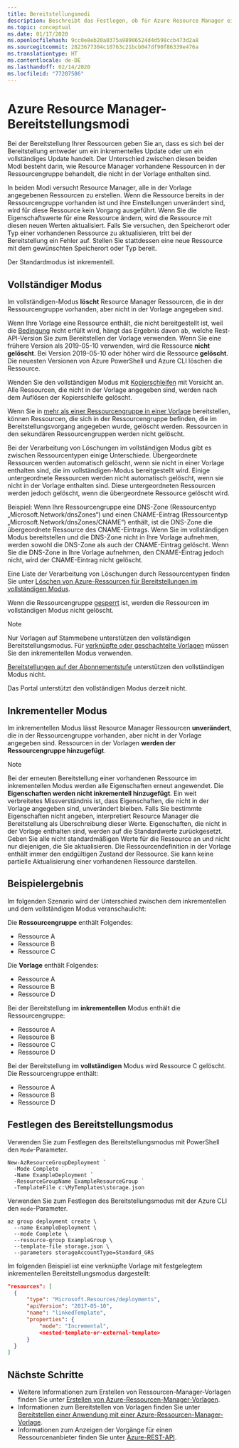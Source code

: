 ```yaml
---
title: Bereitstellungsmodi
description: Beschreibt das Festlegen, ob für Azure Resource Manager eine vollständige oder inkrementelle Bereitstellung verwendet wird.
ms.topic: conceptual
ms.date: 01/17/2020
ms.openlocfilehash: 9cc0e8eb20a0375a98906524d4d598ccb473d2a8
ms.sourcegitcommit: 2823677304c10763c21bcb047df90f86339e476a
ms.translationtype: HT
ms.contentlocale: de-DE
ms.lasthandoff: 02/14/2020
ms.locfileid: "77207586"
---
```

# <a name="azure-resource-manager-deployment-modes"></a>Azure Resource Manager-Bereitstellungsmodi

Bei der Bereitstellung Ihrer Ressourcen geben Sie an, dass es sich bei der Bereitstellung entweder um ein inkrementelles Update oder um ein vollständiges Update handelt. Der Unterschied zwischen diesen beiden Modi besteht darin, wie Resource Manager vorhandene Ressourcen in der Ressourcengruppe behandelt, die nicht in der Vorlage enthalten sind.

In beiden Modi versucht Resource Manager, alle in der Vorlage angegebenen Ressourcen zu erstellen. Wenn die Ressource bereits in der Ressourcengruppe vorhanden ist und ihre Einstellungen unverändert sind, wird für diese Ressource kein Vorgang ausgeführt. Wenn Sie die Eigenschaftswerte für eine Ressource ändern, wird die Ressource mit diesen neuen Werten aktualisiert. Falls Sie versuchen, den Speicherort oder Typ einer vorhandenen Ressource zu aktualisieren, tritt bei der Bereitstellung ein Fehler auf. Stellen Sie stattdessen eine neue Ressource mit dem gewünschten Speicherort oder Typ bereit.

Der Standardmodus ist inkrementell.

## <a name="complete-mode"></a>Vollständiger Modus

Im vollständigen-Modus **löscht** Resource Manager Ressourcen, die in der Ressourcengruppe vorhanden, aber nicht in der Vorlage angegeben sind.

Wenn Ihre Vorlage eine Ressource enthält, die nicht bereitgestellt ist, weil die [Bedingung](conditional-resource-deployment.md) nicht erfüllt wird, hängt das Ergebnis davon ab, welche Rest-API-Version Sie zum Bereitstellen der Vorlage verwenden. Wenn Sie eine frühere Version als 2019-05-10 verwenden, wird die Ressource **nicht gelöscht**. Bei Version 2019-05-10 oder höher wird die Ressource **gelöscht**. Die neuesten Versionen von Azure PowerShell und Azure CLI löschen die Ressource.

Wenden Sie den vollständigen Modus mit [Kopierschleifen](copy-resources.md) mit Vorsicht an. Alle Ressourcen, die nicht in der Vorlage angegeben sind, werden nach dem Auflösen der Kopierschleife gelöscht.

Wenn Sie in [mehr als einer Ressourcengruppe in einer Vorlage](cross-resource-group-deployment.md) bereitstellen, können Ressourcen, die sich in der Ressourcengruppe befinden, die im Bereitstellungsvorgang angegeben wurde, gelöscht werden. Ressourcen in den sekundären Ressourcengruppen werden nicht gelöscht.

Bei der Verarbeitung von Löschungen im vollständigen Modus gibt es zwischen Ressourcentypen einige Unterschiede. Übergeordnete Ressourcen werden automatisch gelöscht, wenn sie nicht in einer Vorlage enthalten sind, die im vollständigen-Modus bereitgestellt wird. Einige untergeordnete Ressourcen werden nicht automatisch gelöscht, wenn sie nicht in der Vorlage enthalten sind. Diese untergeordneten Ressourcen werden jedoch gelöscht, wenn die übergeordnete Ressource gelöscht wird.

Beispiel: Wenn Ihre Ressourcengruppe eine DNS-Zone (Ressourcentyp „Microsoft.Network/dnsZones“) und einen CNAME-Eintrag (Ressourcentyp „Microsoft.Network/dnsZones/CNAME“) enthält, ist die DNS-Zone die übergeordnete Ressource des CNAME-Eintrags. Wenn Sie im vollständigen Modus bereitstellen und die DNS-Zone nicht in Ihre Vorlage aufnehmen, werden sowohl die DNS-Zone als auch der CNAME-Eintrag gelöscht. Wenn Sie die DNS-Zone in Ihre Vorlage aufnehmen, den CNAME-Eintrag jedoch nicht, wird der CNAME-Eintrag nicht gelöscht.

Eine Liste der Verarbeitung von Löschungen durch Ressourcentypen finden Sie unter [Löschen von Azure-Ressourcen für Bereitstellungen im vollständigen Modus](complete-mode-deletion.md).

Wenn die Ressourcengruppe [gesperrt](../management/lock-resources.md) ist, werden die Ressourcen im vollständigen Modus nicht gelöscht.

> [!NOTE]
> Nur Vorlagen auf Stammebene unterstützen den vollständigen Bereitstellungsmodus. Für [verknüpfte oder geschachtelte Vorlagen](linked-templates.md) müssen Sie den inkrementellen Modus verwenden.
>
> [Bereitstellungen auf der Abonnementstufe](deploy-to-subscription.md) unterstützen den vollständigen Modus nicht.
>
> Das Portal unterstützt den vollständigen Modus derzeit nicht.
>

## <a name="incremental-mode"></a>Inkrementeller Modus

Im inkrementellen Modus lässt Resource Manager Ressourcen **unverändert**, die in der Ressourcengruppe vorhanden, aber nicht in der Vorlage angegeben sind. Ressourcen in der Vorlagen **werden der Ressourcengruppe hinzugefügt**.

> [!NOTE]
> Bei der erneuten Bereitstellung einer vorhandenen Ressource im inkrementellen Modus werden alle Eigenschaften erneut angewendet. Die **Eigenschaften werden nicht inkrementell hinzugefügt**. Ein weit verbreitetes Missverständnis ist, dass Eigenschaften, die nicht in der Vorlage angegeben sind, unverändert bleiben. Falls Sie bestimmte Eigenschaften nicht angeben, interpretiert Resource Manager die Bereitstellung als Überschreibung dieser Werte. Eigenschaften, die nicht in der Vorlage enthalten sind, werden auf die Standardwerte zurückgesetzt. Geben Sie alle nicht standardmäßigen Werte für die Ressource an und nicht nur diejenigen, die Sie aktualisieren. Die Ressourcendefinition in der Vorlage enthält immer den endgültigen Zustand der Ressource. Sie kann keine partielle Aktualisierung einer vorhandenen Ressource darstellen.

## <a name="example-result"></a>Beispielergebnis

Im folgenden Szenario wird der Unterschied zwischen dem inkrementellen und dem vollständigen Modus veranschaulicht:

Die **Ressourcengruppe** enthält Folgendes:

* Ressource A
* Ressource B
* Ressource C

Die **Vorlage** enthält Folgendes:

* Ressource A
* Ressource B
* Ressource D

Bei der Bereitstellung im **inkrementellen** Modus enthält die Ressourcengruppe:

* Ressource A
* Ressource B
* Ressource C
* Ressource D

Bei der Bereitstellung im **vollständigen** Modus wird Ressource C gelöscht. Die Ressourcengruppe enthält:

* Ressource A
* Ressource B
* Ressource D

## <a name="set-deployment-mode"></a>Festlegen des Bereitstellungsmodus

Verwenden Sie zum Festlegen des Bereitstellungsmodus mit PowerShell den `Mode`-Parameter.

```azurepowershell-interactive
New-AzResourceGroupDeployment `
  -Mode Complete `
  -Name ExampleDeployment `
  -ResourceGroupName ExampleResourceGroup `
  -TemplateFile c:\MyTemplates\storage.json
```

Verwenden Sie zum Festlegen des Bereitstellungsmodus mit der Azure CLI den `mode`-Parameter.

```azurecli-interactive
az group deployment create \
  --name ExampleDeployment \
  --mode Complete \
  --resource-group ExampleGroup \
  --template-file storage.json \
  --parameters storageAccountType=Standard_GRS
```

Im folgenden Beispiel ist eine verknüpfte Vorlage mit festgelegtem inkrementellen Bereitstellungsmodus dargestellt:

```json
"resources": [
  {
      "type": "Microsoft.Resources/deployments",
      "apiVersion": "2017-05-10",
      "name": "linkedTemplate",
      "properties": {
          "mode": "Incremental",
          <nested-template-or-external-template>
      }
  }
]
```

## <a name="next-steps"></a>Nächste Schritte

* Weitere Informationen zum Erstellen von Ressourcen-Manager-Vorlagen finden Sie unter [Erstellen von Azure-Ressourcen-Manager-Vorlagen](template-syntax.md).
* Informationen zum Bereitstellen von Vorlagen finden Sie unter [Bereitstellen einer Anwendung mit einer Azure-Ressourcen-Manager-Vorlage](deploy-powershell.md).
* Informationen zum Anzeigen der Vorgänge für einen Ressourcenanbieter finden Sie unter [Azure-REST-API](/rest/api/).
